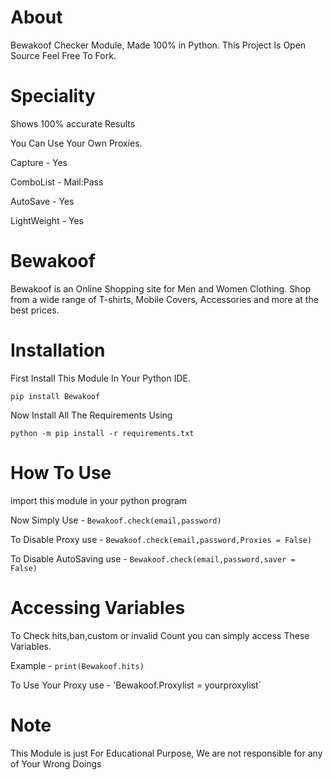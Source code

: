 # About

Bewakoof Checker Module, Made 100% in Python.
This Project  Is Open Source Feel Free To Fork.

# Speciality

Shows 100% accurate Results

You Can Use Your Own Proxies.

Capture  - Yes

ComboList - Mail:Pass

AutoSave - Yes

LightWeight - Yes

# Bewakoof

Bewakoof is an Online Shopping site for Men and Women Clothing.
Shop from a wide range of T-shirts, Mobile Covers, Accessories and more at the best prices. 

# Installation

First Install This Module In Your Python IDE.

`pip install Bewakoof`

Now Install All The Requirements Using

`python -m pip install -r requirements.txt`

# How To Use

import this module  in your python program 

Now Simply Use -
`Bewakoof.check(email,password)`

To Disable Proxy use -
`Bewakoof.check(email,password,Proxies = False)`

To Disable AutoSaving use -
`Bewakoof.check(email,password,saver = False)`

# Accessing Variables 

To Check hits,ban,custom or invalid Count you can simply access
These Variables. 

Example -
`print(Bewakoof.hits)`

To Use Your Proxy use -
'Bewakoof.Proxylist = yourproxylist` 

# Note

This Module is just For Educational Purpose,
We are not responsible for any of Your Wrong Doings

